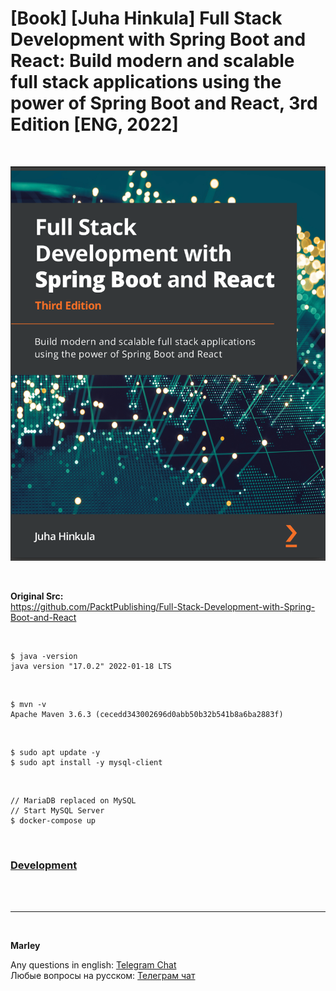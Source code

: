# [Book] [Juha Hinkula] Full Stack Development with Spring Boot and React: Build modern and scalable full stack applications using the power of Spring Boot and React, 3rd Edition [ENG, 2022]

<br/>

![Full Stack Development with Spring Boot and React](/img/Full-Stack-Development-with-Spring-Boot.png 'Full Stack Development with Spring Boot and React')

<br/>

**Original Src:**  
https://github.com/PacktPublishing/Full-Stack-Development-with-Spring-Boot-and-React


<br/>

```
$ java -version
java version "17.0.2" 2022-01-18 LTS
```

<br/>


```
$ mvn -v
Apache Maven 3.6.3 (cecedd343002696d0abb50b32b541b8a6ba2883f)
```

<br/>

```
$ sudo apt update -y
$ sudo apt install -y mysql-client
```

<br/>

```
// MariaDB replaced on MySQL
// Start MySQL Server
$ docker-compose up
```

<br/>

### [Development](./docs/00-Development.md)

<br/><br/>

---

<br/>

**Marley**

Any questions in english: <a href="https://javadev.org/chat/">Telegram Chat</a>  
Любые вопросы на русском: <a href="https://javadev.ru/chat/">Телеграм чат</a>